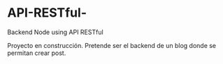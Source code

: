 # API-RESTful-
Backend Node using API RESTful

Proyecto en construcción. Pretende ser el backend de un blog donde se permitan crear post.
